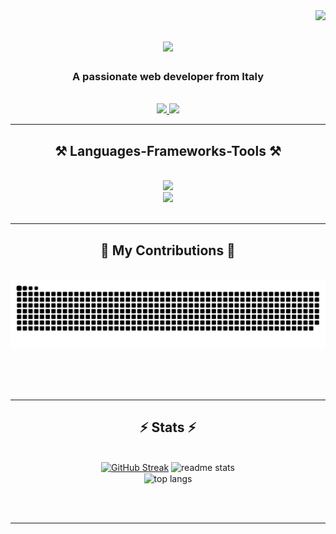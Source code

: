 <img align="right" src="https://visitor-badge.laobi.icu/badge?page_id=PasqualeIannace.PasqualeIannace" />

<h1 align="center">
    <img src="https://readme-typing-svg.herokuapp.com/?font=Righteous&size=35&center=true&vCenter=true&width=500&height=70&duration=4000&lines=Hi+There!+👋;+I'm+Pasquale+Iannace!;" />
</h1>

<h3 align="center">A passionate web developer from Italy</h3>

<br/>
 
<div align="center"> 
  <a href="mailto:pasquale.iannace@gmail.com">
    <img src="https://img.shields.io/badge/Gmail-333333?style=for-the-badge&logo=gmail&logoColor=red" />
  </a>
  <a href="https://www.linkedin.com/in/pasquale-iannace/" target="_blank">
    <img src="https://img.shields.io/badge/LinkedIn-0077B5?style=for-the-badge&logo=linkedin&logoColor=white" target="_blank" />
  </a>
</div>

 <hr/>
 
<h2 align="center">⚒️ Languages-Frameworks-Tools ⚒️</h2>
<br/>
<div align="center">
    <img src="https://skillicons.dev/icons?i=vscode,nodejs,npm,vite,github,git,windows" /><br>
    <img src="https://skillicons.dev/icons?i=c,html,css,sass,bootstrap,js,vue,php,laravel,mysql," /><br>
</div>

<br/>
<hr/>

<div align="center">
  <h2>🐍 My Contributions 🐍</h2>
  <br>
  <img alt="snake eating my contributions" src="https://raw.githubusercontent.com/salesp07/salesp07/output/github-contribution-grid-snake.svg" />
  
  <br/><br/><br/>
</div>

<hr/>

<h2 align="center">⚡ Stats ⚡</h2>
<br>
<div align=center>
  <a href="https://git.io/streak-stats"><img src="https://streak-stats.demolab.com?user=PasqualeIannace&theme=tokyonight-duo" alt="GitHub Streak" /></a>
  <img src="https://github-readme-stats.vercel.app/api?username=PasqualeIannace&count_private=true&show_icons=true&theme=tokyonight-duo&rank_icon=github&border_radius=10" alt="readme stats" />
  <br/>
  <img width=325 align="center" src="https://github-readme-stats-PasqualeIannace.vercel.app/api/top-langs/?username=PasqualeIannace&hide=HTML&langs_count=8&layout=compact&theme=react&border_radius=10&size_weight=0.5&count_weight=0.5&exclude_repo=github-readme-stats" alt="top langs" />
</div>

<br/><br/>

<hr/>

<br/>

